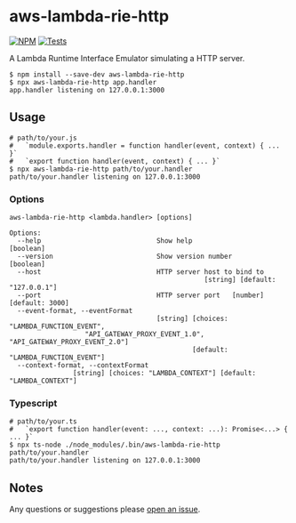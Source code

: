 # aws-lambda-rie-http

[![NPM](https://badge.fury.io/js/aws-lambda-rie-http.svg)](https://npm.im/aws-lambda-rie-http)
[![Tests](https://github.com/someimportantcompany/aws-lambda-rie-http/actions/workflows/ci.yml/badge.svg?branch=master)](https://github.com/someimportantcompany/aws-lambda-rie-http/actions/workflows/ci.yml)

A Lambda Runtime Interface Emulator simulating a HTTP server.

```
$ npm install --save-dev aws-lambda-rie-http
$ npx aws-lambda-rie-http app.handler
app.handler listening on 127.0.0.1:3000
```

## Usage

```
# path/to/your.js
#   `module.exports.handler = function handler(event, context) { ... }`
#   `export function handler(event, context) { ... }`
$ npx aws-lambda-rie-http path/to/your.handler
path/to/your.handler listening on 127.0.0.1:3000
```

### Options

```
aws-lambda-rie-http <lambda.handler> [options]

Options:
  --help                             Show help                         [boolean]
  --version                          Show version number               [boolean]
  --host                             HTTP server host to bind to
                                                 [string] [default: "127.0.0.1"]
  --port                             HTTP server port   [number] [default: 3000]
  --event-format, --eventFormat
                                     [string] [choices: "LAMBDA_FUNCTION_EVENT",
                   "API_GATEWAY_PROXY_EVENT_1.0", "API_GATEWAY_PROXY_EVENT_2.0"]
                                              [default: "LAMBDA_FUNCTION_EVENT"]
  --context-format, --contextFormat
                [string] [choices: "LAMBDA_CONTEXT"] [default: "LAMBDA_CONTEXT"]
```

### Typescript

```
# path/to/your.ts
#   `export function handler(event: ..., context: ...): Promise<...> { ... }`
$ npx ts-node ./node_modules/.bin/aws-lambda-rie-http path/to/your.handler
path/to/your.handler listening on 127.0.0.1:3000
```

## Notes

Any questions or suggestions please [open an issue](https://github.com/someimportantcompany/aws-lambda-rie-http/issues).
